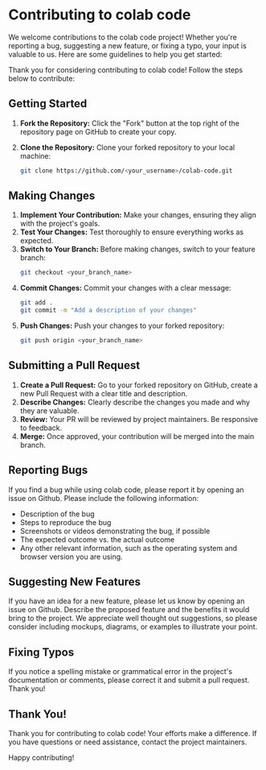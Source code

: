 # Contributing to colab code

We welcome contributions to the colab code project! Whether you're reporting a bug, suggesting a new feature, or fixing a typo, your input is valuable to us. Here are some guidelines to help you get started:

Thank you for considering contributing to colab code! Follow the steps below to contribute:

## Getting Started

1. **Fork the Repository:** Click the "Fork" button at the top right of the repository page on GitHub to create your copy.

2. **Clone the Repository:** Clone your forked repository to your local machine:
   ```bash
   git clone https://github.com/<your_username>/colab-code.git
   ```

## Making Changes

1. **Implement Your Contribution:** Make your changes, ensuring they align with the project's goals.
2. **Test Your Changes:** Test thoroughly to ensure everything works as expected.
3. **Switch to Your Branch:** Before making changes, switch to your feature branch:
   ```bash
   git checkout <your_branch_name>
   ```
4. **Commit Changes:** Commit your changes with a clear message:
   ```bash
   git add .
   git commit -m "Add a description of your changes"
   ```
5. **Push Changes:** Push your changes to your forked repository:
   ```bash
   git push origin <your_branch_name>
   ```

## Submitting a Pull Request

1. **Create a Pull Request:** Go to your forked repository on GitHub, create a new Pull Request with a clear title and description.
2. **Describe Changes:** Clearly describe the changes you made and why they are valuable.
3. **Review:** Your PR will be reviewed by project maintainers. Be responsive to feedback.
4. **Merge:** Once approved, your contribution will be merged into the main branch.

## Reporting Bugs

If you find a bug while using colab code, please report it by opening an issue on Github. Please include the following information:

- Description of the bug
- Steps to reproduce the bug
- Screenshots or videos demonstrating the bug, if possible
- The expected outcome vs. the actual outcome
- Any other relevant information, such as the operating system and browser version you are using.

## Suggesting New Features

If you have an idea for a new feature, please let us know by opening an issue on Github. Describe the proposed feature and the benefits it would bring to the project. We appreciate well thought out suggestions, so please consider including mockups, diagrams, or examples to illustrate your point.

## Fixing Typos

If you notice a spelling mistake or grammatical error in the project's documentation or comments, please correct it and submit a pull request. Thank you!

## Thank You!

Thank you for contributing to colab code! Your efforts make a difference.
If you have questions or need assistance, contact the project maintainers.

Happy contributing!
